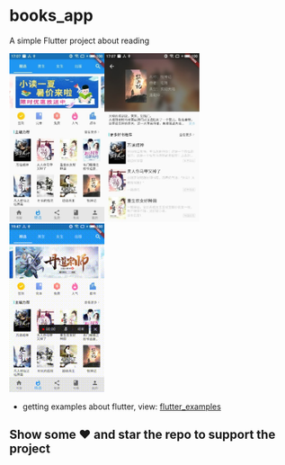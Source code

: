 # books_app

A simple Flutter project about reading

<img src="readme-images/homepage.jpg" height="300em" /><img src="readme-images/detail.jpg" height="300em" /><img src="readme-images/homepage.gif" height="300em" />

* getting examples about flutter, view: [flutter_examples](https://github.com/shellhong6/flutter_examples)

## Show some :heart: and star the repo to support the project